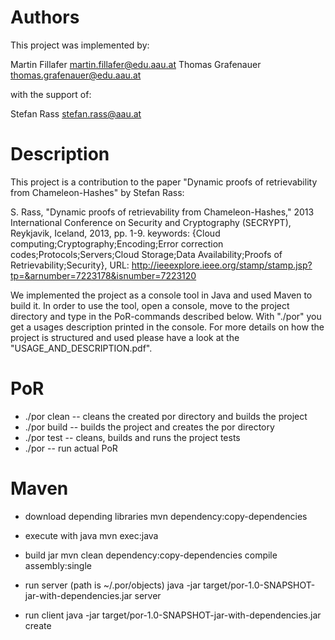 # Authors

This project was implemented by:

Martin Fillafer <martin.fillafer@edu.aau.at>
Thomas Grafenauer <thomas.grafenauer@edu.aau.at>

with the support of:

Stefan Rass <stefan.rass@aau.at>

# Description

This project is a contribution to the paper "Dynamic proofs of retrievability from Chameleon-Hashes" by Stefan Rass:

S. Rass, "Dynamic proofs of retrievability from Chameleon-Hashes," 2013 International Conference on Security and Cryptography (SECRYPT), Reykjavik, Iceland, 2013, pp. 1-9.
keywords: {Cloud computing;Cryptography;Encoding;Error correction codes;Protocols;Servers;Cloud Storage;Data Availability;Proofs of Retrievability;Security},
URL: http://ieeexplore.ieee.org/stamp/stamp.jsp?tp=&arnumber=7223178&isnumber=7223120

We implemented the project as a console tool in Java and used Maven to build it.
In order to use the tool, open a console, move to the project directory and type in the PoR-commands described below.
With "./por" you get a usages description printed in the console.
For more details on how the project is structured and used please have a look at the "USAGE_AND_DESCRIPTION.pdf".

# PoR

* ./por clean -- cleans the created por directory and builds the project
* ./por build -- builds the project and creates the por directory
* ./por test  -- cleans, builds and runs the project tests
* ./por <cmd> -- run actual PoR

# Maven

* download depending libraries
  mvn dependency:copy-dependencies
  
* execute with java
  mvn exec:java

* build jar
  mvn clean dependency:copy-dependencies compile assembly:single

* run server (path is ~/.por/objects)
  java -jar target/por-1.0-SNAPSHOT-jar-with-dependencies.jar server

* run client
  java -jar target/por-1.0-SNAPSHOT-jar-with-dependencies.jar create <file-path>
